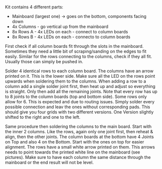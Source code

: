 Kit contains 4 different parts:
 - Mainboard (largest one) -> goes on the bottom, components facing down
 - 4x Columns - go vertical up from the mainboard
 - 8x Rows A - 4x LEDs on each - connect to column boards
 - 8x Rows B - 4x LEDs on each - connecto to column boards

First check if all column boards fit through the slots in the mainboard. Sometimes they need a little bit of scraping/sanding on the edges to fit easily.
Similar for the rows connecting to the columns, check if they all fit. Usually those can simply be pushed in.

Solder 4 identical rows to each column board. The columns have an arrow printed on it. This is the lower side. Make sure all the LED on the rows point upwards when soldering them to the columns.
When adding a row to a column add a single solder joint first, then heat up and adjust so everything is straight. Only then add all the remaining joints.
Note that every row has up to 8 joints to the column boards (top and bottom side). Some rows only allow for 6. This is expected and due to routing issues.
Simply solder every possible connection and leav the ones without corresponding pads.
This should give you four grids with two different versions. One Version slightly shifted to the right and one to the left.

Same procedure then soldering the columns to the main board. Start with the inner 2 columns. Like the rows, again only one joint first, then reheat & align, then the other joints.
The column boards at the bottom have 4 Joints on Top and also 4 on the Bottom. Start with the ones on top for easier alignment.
The rows have a small white arrow printed on them. This arrows needs to point towards the printed white line on the mainboard (see pictures).
Make sure to have each column the same distance through the mainboard or the end result will not be level.